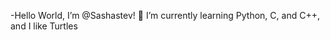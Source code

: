 -Hello World, I’m @Sashastev!
🌱 I’m currently learning Python, C, and C++, and
I like Turtles

<!---
Sashastev/Sashastev is a ✨ special ✨ repository because its `README.md` (this file) appears on your GitHub profile.
You can click the Preview link to take a look at your changes.
--->
